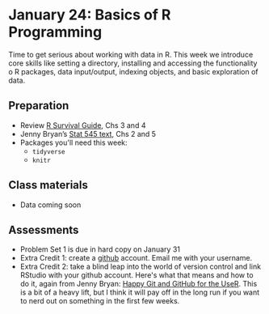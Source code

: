 # January 24: Basics of R Programming

Time to get serious about working with data in R. This week we introduce core skills like setting a directory, installing and accessing the functionality o R packages, data input/output, indexing objects, and basic exploration of data. 

## Preparation
- Review [R Survival Guide](https://austin-hart-pols.github.io/SurvivalGuide/), Chs 3 and 4
- Jenny Bryan’s [Stat 545 text](https://stat545.com/), Chs 2 and 5
- Packages you'll need this week:
  - `tidyverse`
  - `knitr`

## Class materials
- Data coming soon

## Assessments
- Problem Set 1 is due in hard copy on January 31
- Extra Credit 1: create a [github](https://github.com) account. Email me with your username. 
- Extra Credit 2: take a blind leap into the world of version control and link RStudio with your github account. Here's what that means and how to do it, again from Jenny Bryan: [Happy Git and GitHub for the UseR](https://happygitwithr.com/install-intro.html). This is a bit of a heavy lift, but I think it will pay off in the long run if you want to nerd out on something in the first few weeks. 
